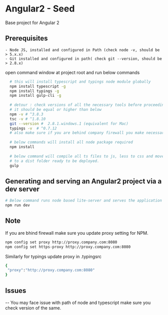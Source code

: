 
# Angular2 - Seed

Base project for Angular 2

## Prerequisites
    
    - Node JS, installed and configured in Path (check node -v, should be > 5.x.x)
    - Git installed and configured in path( check git --version, should be > 2.8.x)
    
    
open command window at project root and run below commands
   ```bash
     # this will install typescript and typings node module globally
     npm install typescript -g
     npm install typings -g
     npm install gulp-cli -g
     
     # detour : check versions of all the necessary tools before proceeding 
     # it should be equal or higher than below
     npm -v # ^3.8.3
     tsc -v # ^1.8.10
     git --version #  2.8.1.windows.1 (equivalent for Mac)
     typings -v  # ^0.7.12
     # also make sure if you are behind company firewall you make necessary proxy chnages for node and typingsrc
     
     # below commands will install all node package required
     npm install
     
     # below command will compile all ts files to js, less to css and move html files 
     # to a dist folder ready to be deployed.  
     gulp
   ```   
     
## Generating and serving an Angular2 project via a dev server
 ```bash  
# Below command runs node based lite-server and serves the application
npm run dev
```   
     
## Note 

If you are bhind firewall make sure you update proxy setting for NPM.
```bash
npm config set proxy http://proxy.company.com:8080
npm config set https-proxy http://proxy.company.com:8080
```  
        
Similarly for typings update proxy in .typingsrc 
```bash
{
 "proxy":"http://proxy.company.com:8080"
}
```

## Issues
-- You may face issue with path of node and typescript make sure you check version of the same.


    

